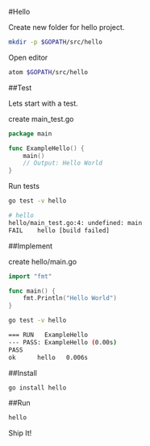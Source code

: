 #Hello

Create new folder for hello project.

```bash
mkdir -p $GOPATH/src/hello
```
Open editor

```bash
atom $GOPATH/src/hello
```

##Test

Lets start with a test.

create main_test.go

```go
package main

func ExampleHello() {
	main()
	// Output: Hello World
}
```

Run tests

```bash
go test -v hello
```

```bash
# hello
hello/main_test.go:4: undefined: main
FAIL	hello [build failed]
```

##Implement

create hello/main.go

```go
import "fmt"

func main() {
	fmt.Println("Hello World")
}
```

```bash
go test -v hello
```

```bash
=== RUN   ExampleHello
--- PASS: ExampleHello (0.00s)
PASS
ok  	hello	0.006s
```

##Install

```bash
go install hello
```

##Run

```bash
hello
```


Ship It!

